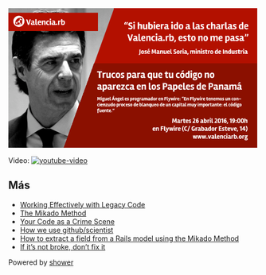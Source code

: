 <img src="pictures/vrb.png" width="500">

Video:
[![youtube-video](https://img.youtube.com/vi/PNvWKcw4b_M/0.jpg)](https://www.youtube.com/watch?v=PNvWKcw4b_M)

## Más


- [Working Effectively with Legacy Code](http://www.informit.com/store/working-effectively-with-legacy-code-9780131177055)
- [The Mikado Method](https://www.manning.com/books/the-mikado-method)
- [Your Code as a Crime Scene](https://pragprog.com/book/atcrime/your-code-as-a-crime-scene)
- [How we use github/scientist](http://engineering.peertransfer.com/blog/how-we-use-scientist)
- [How to extract a field from a Rails model using the Mikado Method](http://engineering.peertransfer.com/blog/extract-fields-from-rails)
- [If it’s not broke, don’t fix it](https://medium.com/@elmendalerenda/if-it-s-not-broke-don-t-fix-it-3a11d4170ec4#.g67m8v7dc)


Powered by [shower](https://github.com/shower/shower)
